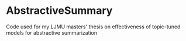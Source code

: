 # AbstractiveSummary
Code used for my LJMU masters' thesis on effectiveness of topic-tuned  models for abstractive summarization

